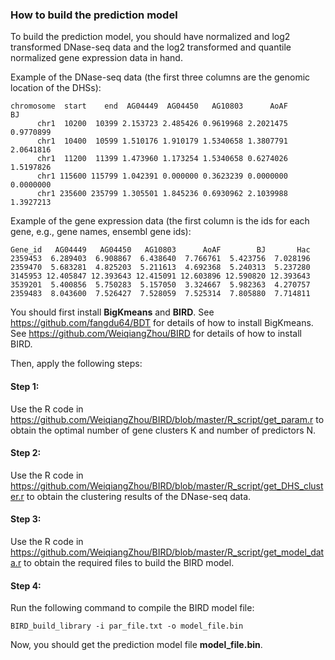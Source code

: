 ### How to build the prediction model
To build the prediction model, you should have normalized and log2 transformed DNase-seq data and the log2 transformed and quantile normalized gene expression data in hand.

Example of the DNase-seq data (the first three columns are the genomic location of the DHSs):
```
chromosome  start    end  AG04449  AG04450   AG10803      AoAF        BJ
      chr1  10200  10399 2.153723 2.485426 0.9619968 2.2021475 0.9770899
      chr1  10400  10599 1.510176 1.910179 1.5340658 1.3807791 2.0641816
      chr1  11200  11399 1.473960 1.173254 1.5340658 0.6274026 1.5197826
      chr1 115600 115799 1.042391 0.000000 0.3623239 0.0000000 0.0000000
      chr1 235600 235799 1.305501 1.845236 0.6930962 2.1039988 1.3927213
```

Example of the gene expression data (the first column is the ids for each gene, e.g., gene names, ensembl gene ids):
```
Gene_id   AG04449   AG04450   AG10803      AoAF        BJ       Hac
2359453  6.289403  6.908867  6.438640  7.766761  5.423756  7.028196
2359470  5.683281  4.825203  5.211613  4.692368  5.240313  5.237280
3145953 12.405847 12.393643 12.415091 12.603896 12.590820 12.393643
3539201  5.400856  5.750283  5.157050  3.324667  5.982363  4.270757
2359483  8.043600  7.526427  7.528059  7.525314  7.805880  7.714811
```

You should first install **BigKmeans** and **BIRD**. See https://github.com/fangdu64/BDT for details of how to install BigKmeans. See https://github.com/WeiqiangZhou/BIRD for details of how to install BIRD.

Then, apply the following steps:
#### Step 1:
Use the R code in https://github.com/WeiqiangZhou/BIRD/blob/master/R_script/get_param.r to obtain the optimal number of gene clusters K and number of predictors N.

#### Step 2:
Use the R code in https://github.com/WeiqiangZhou/BIRD/blob/master/R_script/get_DHS_cluster.r to obtain the clustering results of the DNase-seq data.

#### Step 3:
Use the R code in https://github.com/WeiqiangZhou/BIRD/blob/master/R_script/get_model_data.r to obtain the required files to build the BIRD model.

#### Step 4:
Run the following command to compile the BIRD model file:
```
BIRD_build_library -i par_file.txt -o model_file.bin
```
Now, you should get the prediction model file **model_file.bin**.

